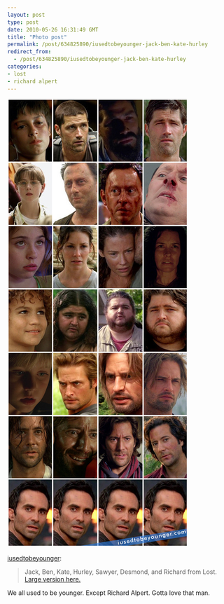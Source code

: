 ```yaml
---
layout: post
type: post
date: 2010-05-26 16:31:49 GMT
title: "Photo post"
permalink: /post/634825890/iusedtobeyounger-jack-ben-kate-hurley
redirect_from: 
  - /post/634825890/iusedtobeyounger-jack-ben-kate-hurley
categories:
- lost
- richard alpert
---
```

![](/assets/images/tumblr_l2usvigM791qavkcso1_1280.jpg)

<p><a href="http://iusedtobeyounger.com/post/623850447/jack-ben-kate-hurley-sawyer-desmond-and" class="tumblr_blog">iusedtobeyounger</a>:</p>

<blockquote><p>Jack, Ben, Kate, Hurley, Sawyer, Desmond, and Richard from Lost. <a href="http://imgur.com/gjim0.jpg">Large version here.</a></p></blockquote>
<p></p>
We all used to be younger. Except Richard Alpert. Gotta love that man.